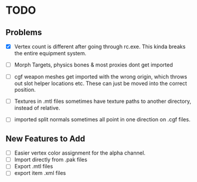 # TODO
## Problems
- [x] Vertex count is different after going through rc.exe. This kinda breaks the entire equipment system.
- [ ] Morph Targets, physics bones & most proxies dont get imported
- [ ] cgf weapon meshes get imported with the wrong origin, which throws out slot helper locations etc. These can just be moved into the correct position.
- [ ] Textures in .mtl files sometimes have texture paths to another directory, instead of relative.
- [ ] imported split normals sometimes all point in one direction on .cgf files.


## New Features to Add
- [ ] Easier vertex color assignment for the alpha channel.
- [ ] Import directly from .pak files
- [ ] Export .mtl files
- [ ] export item .xml files